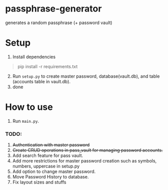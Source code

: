 # passphrase-generator

generates a random passphrase (+ password vault)

# Setup

1. Install dependencies

> pip install -r requirements.txt

2. Run `setup.py` to create master password, database(vault.db), and table (accounts table in vault.db).
3. done

# How to use

1. Run `main.py`.

### TODO:
1. ~~Authentication with master password~~
2. ~~Create CRUD operations in pass_vault for managing password accounts.~~
3. Add search feature for pass vault.
4. Add more restrictions for master password creation such as symbols, numbers, uppercase in setup.py
5. Add option to change master password.
6. Move Password History to database.
7. Fix layout sizes and stuffs